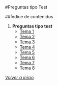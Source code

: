#Preguntas tipo Test

##Índice de contenidos

1. **Preguntas tipo test**
	* [Tema 1](Tema1.md)
	* [Tema 2](Tema2.md)
	* [Tema 3](Tema3.md)
	* [Tema 4](Tema4.md)
	* [Tema 5](Tema5.md)
	* [Tema 6](Tema6.md)
	* [Tema 7](Tema7.md)
	* [Tema 8](Tema8.md)

*[Volver a ínicio]( ../../../)*

